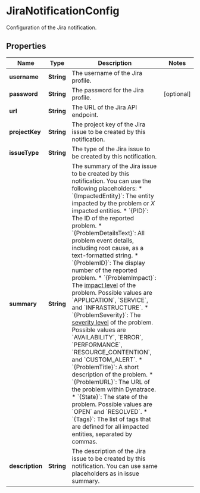 

# JiraNotificationConfig

Configuration of the Jira notification.

## Properties

| Name | Type | Description | Notes |
|------------ | ------------- | ------------- | -------------|
|**username** | **String** | The username of the Jira profile. |  |
|**password** | **String** | The password for the Jira profile. |  [optional] |
|**url** | **String** | The URL of the Jira API endpoint. |  |
|**projectKey** | **String** | The project key of the Jira issue to be created by this notification. |  |
|**issueType** | **String** | The type of the Jira issue to be created by this notification. |  |
|**summary** | **String** | The summary of the Jira issue to be created by this notification.   You can use the following placeholders:  * &#x60;{ImpactedEntity}&#x60;: The entity impacted by the problem or *X* impacted entities.  * &#x60;{PID}&#x60;: The ID of the reported problem.  * &#x60;{ProblemDetailsText}&#x60;: All problem event details, including root cause, as a text-formatted string.  * &#x60;{ProblemID}&#x60;: The display number of the reported problem.  * &#x60;{ProblemImpact}&#x60;: The [impact level](https://dt-url.net/klg3k4q) of the problem. Possible values are &#x60;APPLICATION&#x60;, &#x60;SERVICE&#x60;, and &#x60;INFRASTRUCTURE&#x60;.  * &#x60;{ProblemSeverity}&#x60;: The [severity level](https://dt-url.net/f1i3k5b) of the problem. Possible values are &#x60;AVAILABILITY&#x60;, &#x60;ERROR&#x60;, &#x60;PERFORMANCE&#x60;, &#x60;RESOURCE_CONTENTION&#x60;, and &#x60;CUSTOM_ALERT&#x60;.  * &#x60;{ProblemTitle}&#x60;: A short description of the problem.  * &#x60;{ProblemURL}&#x60;: The URL of the problem within Dynatrace.  * &#x60;{State}&#x60;: The state of the problem. Possible values are &#x60;OPEN&#x60; and &#x60;RESOLVED&#x60;.  * &#x60;{Tags}&#x60;: The list of tags that are defined for all impacted entities, separated by commas.   |  |
|**description** | **String** | The description of the Jira issue to be created by this notification.    You can use same placeholders as in issue summary. |  |




